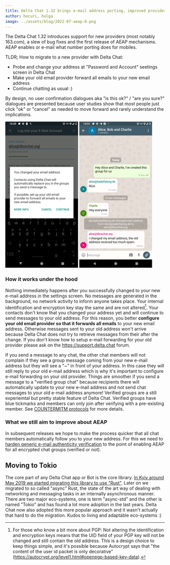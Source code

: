 ```yaml
---
title: Delta Chat 1.32 brings e-mail address porting, improved provider support & moving to Tokio
author: hocuri, holga
image: ../assets/blog/2022-07-aeap-0.png
---
```


The Delta Chat 1.32 introduces support for new providers (most notably 163.com), a slew of bug fixes and the first release of AEAP mechanisms. AEAP enables or e-mail what number porting does for mobiles.

TLDR; How to migrate to a new provider with Delta Chat:

- Probe and change your address at "Password and Account" seetings screen in Delta Chat
- Make your old email provider forward all emails to your new email address
- Continue chatting as usual :)

By design, no user confirmation dialogues aka "is this ok?" / "are you sure?" dialogues are presented because user studies show that most people just click "ok" or "cancel" as needed to move forward and rarely understand the implications.

<img src="../assets/blog/2022-07-aeap-1.png" style="width:230px;" alt="" />
<img src="../assets/blog/2022-07-aeap-2.png" style="width:230px;" alt="" />

### How it works under the hood

Nothing immediately happens after you successfully changed to your new e-mail address in the settings screen.  No messages are generated in the background, no network activity to inform anyone takes place. Your internal identification and encryption key stay the same and are not altered[^1]. Your contacts don't know that you changed your address yet and will continue to send messages to your old address. For this reason, you better **configure your old email provider so that it forwards all emails** to your new email address. Otherwise messages sent to your old address won't arrive because Delta Chat does not try to retrieve messages from their after the change. If you don't know how to setup e-mail forwarding for your old provider please ask on the https://support.delta.chat forum.

If you send a message to any chat, the other chat members will not complain if they see a group message coming from your new e-mail address but they will see a "~" in front of your address.  In this case they will still reply to your old e-mail address which is why it's important to configure e-mail forwarding on your old provider. Things are smoother if you send a message to a "verified group chat" because recipients there will automatically update to your new e-mail address and not send chat messages to your old e-mail address anymore! Verified groups are a still experiemtal but pretty stable feature of Delta Chat. Verified groups have blue tickmarks and members can only join after verifying with a pre-existing member. See [COUNTERMITM protocols](https://countermitm.readthedocs.io/en/latest/new.html) for more details.

[^1]: For those who know a bit more about PGP: Not altering the identification and encryption keys means that the UID field of your PGP key will not be changed and still contain the old address.  This is a design choice to keep things simple, and it's possible because Autocrypt says that "the content of the user id packet is only decorative" (<https://autocrypt.org/level1.html#openpgp-based-key-data>).

### What we still aim to improve about AEAP

In subsequent releases we hope to make the process quicker that all chat members automatically follow you to your new address. For this we need to [harden generic e-mail authenticity verification](https://github.com/deltachat/deltachat-core-rust/issues/3507) to the point of enabling AEAP for all encrypted chat groups (verified or not).

## Moving to Tokio

The core part of any Delta Chat app or Bot is the core library. [In Kyiv around May 2019 we started migrating this library to use "Rust"](https://delta.chat/en/2019-05-08-xyiv#the-coming-delta-chat-rustocalypse).  Later on we migrated to so called "async" Rust, the state of the art way of dealing with networking and messaging tasks in an internally asynchronous manner.  There are two major eco-systems, one is term "async-std" and the other is named "Tokio" and has found a lot more adoption in the last years.  Delta Chat now also adopted this more popular approach and it wasn't actually that hard to do the migration.  Kudos to living and adaptable eco-systems :)


